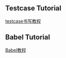 ## Testcase Tutorial

[testcase书写教程](./tests/target)


## Babel Tutorial

[Babel教程](./tests/babel7_for_jalangi)
